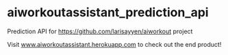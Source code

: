 # aiworkoutassistant_prediction_api
Prediction API for https://github.com/larisayyen/aiworkout project

Visit www.aiworkoutassistant.herokuapp.com to check out the end product!
